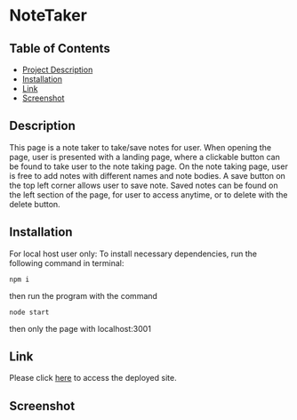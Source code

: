 # NoteTaker

## Table of Contents
  - [Project Description](#description)
  - [Installation](#installation)
  - [Link](#Link)
  - [Screenshot](#Screenshot)

  ## Description
   This page is a note taker to take/save notes for user.
   When opening the page, user is presented with a landing page, where a clickable button can be found to take user to the note taking page. 
   On the note taking page, user is free to add notes with different names and note bodies. A save button on the top left corner allows user to save note. Saved notes can be found on the left section of the page, for user to access anytime, or to delete with the delete button.

  ## Installation
   For local host user only:
   To install necessary dependencies, run the following command in terminal:
   ```
   npm i
   ```
   then run the program with the command 
   ```
   node start
   ```
   then only the page with localhost:3001

  ## Link
   Please click [here](https://rocky-tundra-95754.herokuapp.com/) to access the deployed site.

  ## Screenshot
  
